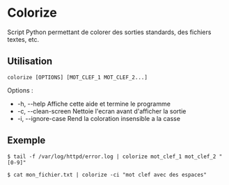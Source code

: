 # Colorize

Script Python permettant de colorer des sorties standards, des fichiers textes, etc.


## Utilisation

`colorize [OPTIONS] [MOT_CLEF_1 MOT_CLEF_2...]`

Options :
* -h, --help          Affiche cette aide et termine le programme
* -c, --clean-screen  Nettoie l'ecran avant d'afficher la sortie
* -i, --ignore-case   Rend la coloration insensible a la casse


## Exemple

`$ tail -f /var/log/httpd/error.log | colorize mot_clef_1 mot_clef_2 "[0-9]"`

`$ cat mon_fichier.txt | colorize -ci "mot clef avec des espaces"`
